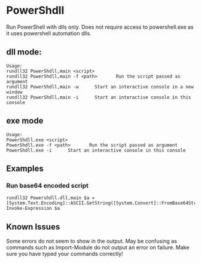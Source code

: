 # PowerShdll
Run PowerShell with dlls only.
Does not require access to powershell.exe as it uses powershell automation dlls.

## dll mode:

```
Usage:
rundll32 PowerShdll,main <script>
rundll32 PowerShdll,main -f <path>       Run the script passed as argument
rundll32 PowerShdll,main -w      Start an interactive console in a new window
rundll32 PowerShdll,main -i      Start an interactive console in this console
```

## exe mode

```
Usage:
PowerShdll.exe <script>
PowerShdll.exe -f <path>       Run the script passed as argument
PowerShdll.exe -i      Start an interactive console in this console
```
## Examples
### Run base64 encoded script
```
rundll32 Powershdll.dll,main $a = [System.Text.Encoding]::ASCII.GetString([System.Convert]::FromBase64String("BASE64")); Invoke-Expression $a
```

## Known Issues

Some errors do not seem to show in the output. May be confusing as commands such as Import-Module do not output an error on failure.
Make sure you have typed your commands correctly!

